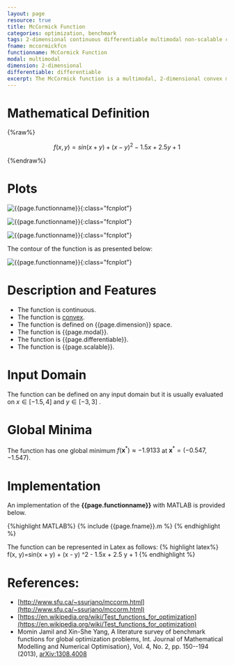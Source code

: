 ```yaml
---
layout: page
resource: true
title: McCormick Function
categories: optimization, benchmark
tags: 2-dimensional continuous differentiable multimodal non-scalable convex
fname: mccormickfcn
functionname: McCormick Function
modal: multimodal
dimension: 2-dimensional
differentiable: differentiable
excerpt: The McCormick function is a multimodal, 2-dimensional convex mathematical function widely used for testing optimization algorithms
---
```


# Mathematical Definition

{%raw%}

$$f(x, y)=sin(x + y) + (x - y) ^2 - 1.5x + 2.5 y + 1$$

{%endraw%}

# Plots
![{{page.functionname}}]({{site.baseurl}}/benchmarkfcns/plots/{{page.fname}}.png){:class="fcnplot"}

![{{page.functionname}}]({{site.baseurl}}/benchmarkfcns/plots/{{page.fname}}_2.png){:class="fcnplot"}

![{{page.functionname}}]({{site.baseurl}}/benchmarkfcns/plots/{{page.fname}}_3.png){:class="fcnplot"}

The contour of the function is as presented below:

![{{page.functionname}}]({{site.baseurl}}/benchmarkfcns/plots/{{page.fname}}_contour.png){:class="fcnplot"}

# Description and Features
* The function is continuous.
* The function is [convex](https://en.wikipedia.org/wiki/Convex_function).
* The function is defined on {{page.dimension}} space.
* The function is {{page.modal}}.
* The function is {{page.differentiable}}.
* The function is {{page.scalable}}.

# Input Domain
The function can be defined on any input domain but it is usually evaluated on $x \in [-1.5, 4]$ and $y \in [-3, 3]$ .

# Global Minima
The function has one global minimum $f(\textbf{x}^{\ast})\approx −1.9133$ at $\textbf{x}^{\ast} = (−0.547,−1.547)$.

# Implementation
An implementation of the **{{page.functionname}}** with MATLAB is provided below. 

{%highlight MATLAB%}
{% include {{page.fname}}.m %}
{% endhighlight %}

The function can be represented in Latex as follows:
{% highlight latex%}
f(x, y)=sin(x + y) + (x - y) ^2 - 1.5x + 2.5 y + 1
{% endhighlight %}

# References:
* [http://www.sfu.ca/~ssurjano/mccorm.html](http://www.sfu.ca/~ssurjano/mccorm.html)
* [https://en.wikipedia.org/wiki/Test_functions_for_optimization](https://en.wikipedia.org/wiki/Test_functions_for_optimization)
* Momin Jamil and Xin-She Yang, A literature survey of benchmark functions for global optimization problems, Int. Journal of Mathematical Modelling and Numerical Optimisation}, Vol. 4, No. 2, pp. 150--194 (2013), [arXiv:1308.4008](arXiv:1308.4008)
